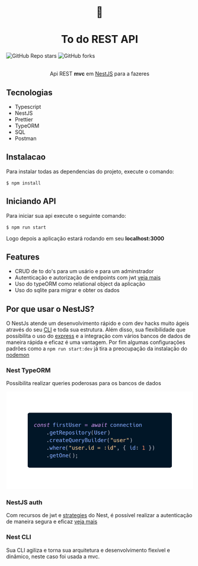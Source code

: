 <div align="center">

  <h1>📓</h1>

  # **To do REST API**
  
</div>

<div>
  <img alt="GitHub Repo stars" src="https://img.shields.io/github/stars/JeanMenezees/todo.api?style=for-the-badge">  <img alt="GitHub forks" src="https://img.shields.io/github/forks/JeanMenezees/todo.api?style=for-the-badge">
</div>

<br>

<div align="center">

Api REST **mvc** em [NestJS](https://nestjs.com/) para a fazeres

</div>

## Tecnologias

- Typescript
- NestJS
- Prettier
- TypeORM
- SQL
- Postman

## Instalacao

Para instalar todas as dependencias do projeto, execute o comando:

```
$ npm install
```

## Iniciando API

Para iniciar sua api execute o seguinte comando:

```
$ npm run start
```

Logo depois a aplicação estará rodando em seu **localhost:3000**

## Features

- CRUD de to do's para um usário e para um adminstrador
- Autenticação e autorização de endpoints com jwt [veja mais](https://docs.nestjs.com/security/authentication)
- Uso do typeORM como relational object da aplicação
- Uso do sqlite para migrar e obter os dados

## Por que usar o NestJS?

O NestJs atende um desenvolvimento rápido e com dev hacks muito ágeis através do seu [CLI](https://docs.nestjs.com/cli/overview) e toda sua estrutura. Além disso, sua flexibilidade que possibilita o uso do [express](https://expressjs.com/pt-br/) e a integração com vários bancos de dados de maneira rápida e eficaz é uma vantagem. Por fim algumas configurações padrões como a ```npm run start:dev``` já tira a preocupação da instalação do [nodemon](https://www.npmjs.com/package/nodemon)

### Nest TypeORM

Possibilita realizar queries poderosas para os bancos de dados

![query_example](img/nest_query_example-1.png)

### NestJS auth

Com recursos de jwt e [strategies](https://docs.nestjs.com/microservices/custom-transport#creating-a-strategy) do Nest, é possível realizar a autenticação de maneira segura e eficaz [veja mais](https://docs.nestjs.com/security/authentication)

### Nest CLI

Sua CLI agiliza e torna sua arquitetura e desenvolvimento flexível e dinâmico, neste caso foi usada a mvc.
